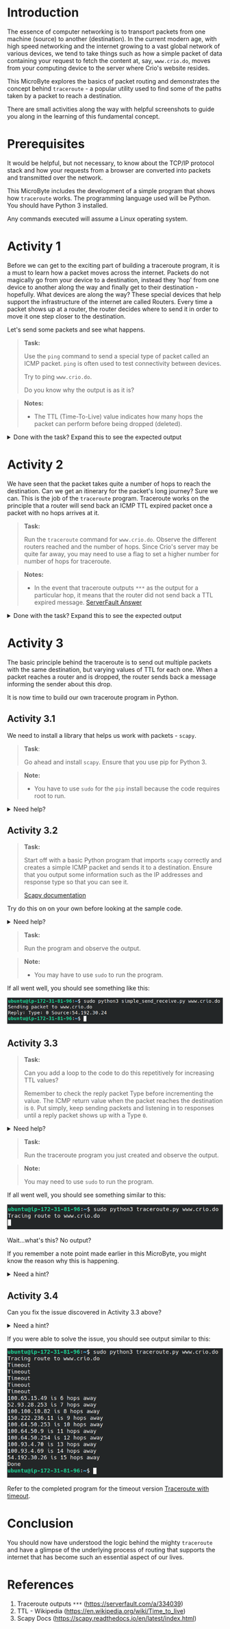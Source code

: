 # Introduction

The essence of computer networking is to transport packets from one machine (source) to another (destination). In the current modern age, with high speed networking and the internet growing to a vast global network of various devices, we tend to take things such as how a simple packet of data containing your request to fetch the content at, say, `www.crio.do`, moves from your computing device to the server where Crio's website resides.

This MicroByte explores the basics of packet routing and demonstrates the concept behind `traceroute` - a popular utility used to find some of the paths taken by a packet to reach a destination.

There are small activities along the way with helpful screenshots to guide you along in the learning of this fundamental concept.

# Prerequisites

It would be helpful, but not necessary, to know about the TCP/IP protocol stack and how your requests from a browser are converted into packets and transmitted over the network.

This MicroByte includes the development of a simple program that shows how `traceroute` works. The programming language used will be Python. You should have Python 3 installed.

Any commands executed will assume a Linux operating system.

# Activity 1

Before we can get to the exciting part of building a traceroute program, it is a must to learn how a packet moves across the internet. Packets do not magically go from your device to a destination, instead they 'hop' from one device to another along the way and finally get to their destination - hopefully. What devices are along the way? These special devices that help support the infrastructure of the internet are called Routers. Every time a packet shows up at a router, the router decides where to send it in order to move it one step closer to the destination.

Let's send some packets and see what happens.

> **Task:** 
>
> Use the `ping` command  to send a special type of packet called an ICMP packet. `ping` is often used to test connectivity between devices.
>
> Try to ping `www.crio.do`.
>
> Do you know why the output is as it is?

> **Notes:**
>
> - The TTL (Time-To-Live) value indicates how many hops the packet can perform before being dropped (deleted).

<details>
<summary>Done with the task? Expand this to see the expected output</summary>

Command to be run `ping www.crio.do`

![ping output](./images/ping.png)

You would have noticed that there is a TTL value reported back to you. This indicates that the packet sent made many hops in order to reach the destination. Usually, the max TTL is 255 [TTL - Wikipedia][2].
</details>

# Activity 2

We have seen that the packet takes quite a number of hops to reach the destination. Can we get an itinerary for the packet's long journey? Sure we can. This is the job of the `traceroute` program. Traceroute works on the principle that a router will send back an ICMP TTL expired packet once a packet with no hops arrives at it. 

> **Task:**
>
> Run the `traceroute` command for `www.crio.do`. Observe the different routers reached and the number of hops. Since Crio's server may be quite far away, you may need to use a flag to set a higher number for number of hops for traceroute.

> **Notes:**
>
> - In the event that traceroute outputs `***` as the output for a particular hop, it means that the router did not send back a TTL expired message. [ServerFault Answer][1]

<details>
<summary>Done with the task? Expand this to see the expected output</summary>

Command to be run : `traceroute -m 100 www.crio.do`

Output:
![traceroute](./images/traceroute.png)
</details>

# Activity 3

The basic principle behind the traceroute is to send out multiple packets with the same destination, but varying values of TTL for each one. When a packet reaches a router and is dropped, the router sends back a message informing the sender about this drop.

It is now time to build our own traceroute program in Python.

## Activity 3.1

We need to install a library that helps us work with packets - `scapy`.

> **Task**:
>
> Go ahead and install `scapy`. Ensure that you use pip for Python 3. 

> **Note:**
>
> - You have to use `sudo` for the `pip` install because the code requires root to run.

<details>
<summary>Need help?</summary>

`scapy` can be installed using pip. Remember to use `sudo`.
</details>

## Activity 3.2

> **Task:**
>
> Start off with a basic Python program that imports `scapy` correctly and creates a simple ICMP packet and sends it to a destination. Ensure that you output some information such as the IP addresses and response type so that you can see it.
>
> [Scapy documentation][3]

Try do this on on your own before looking at the sample code.

<details>
<summary>Need help?</summary>

Here is some logic you can follow:

```
Import scapy
Create an IP layer
Set its destination and TTL value
Create ICMP layer
Create the packet
Send the packet and wait for reply
Output the reply
```

Refer to [Simple send and receive code](./src/simple_send_receive.py) to see how a simple packet can be sent.
</details>

> **Task:**
>
> Run the program and observe the output. 

> **Note:**
>
> - You may have to use `sudo` to run the program.

If all went well, you should see something like this:

![simple_send_receive_output](./images/simple_send_receive_output.png)

## Activity 3.3

> **Task:**
>
> Can you add a loop to the code to do this repetitively for increasing TTL values?
>
> Remember to check the reply packet Type before incrementing the value. The ICMP return value when the packet reaches the destination is `0`. Put simply, keep sending packets and listening in to responses until a reply packet shows up with a Type `0`.

<details>
<summary>Need help?</summary>
Here's some logic:

```
Import scapy
in a loop:
    Create an IP layer
    Set its destination and TTL value
    Create ICMP layer
    Create the packet
    Send the packet and wait for reply
    Output the reply
    Check the reply to ensure it has not reached the destination. If it has, then quit, otherwise, increment TTL and loop.
```

Refer to [Completed Traceroute code](./src/traceroute.py) for the completed program code.
</details>

> **Task:** 
>
> Run the traceroute program you just created and observe the output.

> **Note:**
>
> You may need to use `sudo` to run the program.

If all went well, you should see something similar to this:

![traceroute_output_fail](./images/traceroute_output_fail.png)

Wait...what's this? No output?

If you remember a note point made earlier in this MicroByte, you might know the reason why this is happening.

<details>
<summary>Need a hint?</summary>

The reason is that the `sr1` function is infinitely waiting until the reply comes. What if there is no reply? (Remember the `***` from earlier?)
</details>

## Activity 3.4

Can you fix the issue discovered in Activity 3.3 above? 

<details>
<summary>Need a hint?</summary>

This issue can be solved by adding a timeout to the traceroute code. In the event of a timeout, continue executing after incrementing the TTL.
</details>

If you were able to solve the issue, you should see output similar to this:

![traceroute_output_success](./images/traceroute_output_success.png)

Refer to the completed program for the timeout version [Traceroute with timeout](./src/traceroute_with_timeouts.py).

# Conclusion

You should now have understood the logic behind the mighty `traceroute` and have a glimpse of the underlying process of routing that supports the internet that has become such an essential aspect of our lives.

# References
1. Traceroute outputs `***` (https://serverfault.com/a/334039)
2. TTL - Wikipedia (https://en.wikipedia.org/wiki/Time_to_live)
3. Scapy Docs (https://scapy.readthedocs.io/en/latest/index.html)

[1]: <https://serverfault.com/a/334039> "Traceroute outputting `***`"

[2]: https://en.wikipedia.org/wiki/Time_to_live "TTL - Wikipedia"

[3]: https://scapy.readthedocs.io/en/latest/index.html "Scapy Docs"
